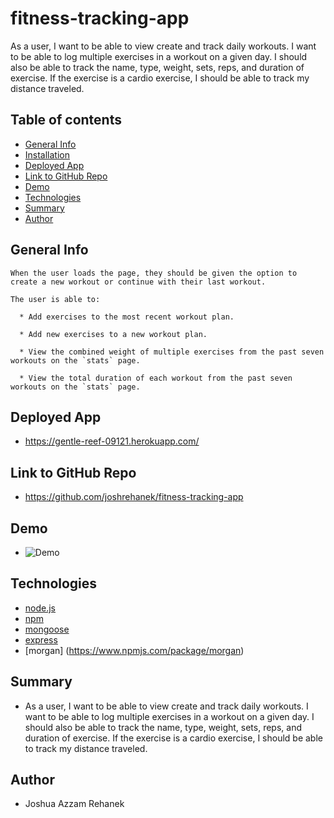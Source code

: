 # fitness-tracking-app
As a user, I want to be able to view create and track daily workouts. I want to be able to log multiple exercises in a workout on a given day. I should also be able to track the name, type, weight, sets, reps, and duration of exercise. If the exercise is a cardio exercise, I should be able to track my distance traveled.

## Table of contents
- [General Info](#general-info)
- [Installation](#installation)
- [Deployed App](#deployed)
- [Link to GitHub Repo](#link-to-github-repo)
- [Demo](#demo)
- [Technologies](#technologies)
- [Summary](#summary)
- [Author](#author)

## General Info
```
When the user loads the page, they should be given the option to create a new workout or continue with their last workout.

The user is able to:

  * Add exercises to the most recent workout plan.

  * Add new exercises to a new workout plan.

  * View the combined weight of multiple exercises from the past seven workouts on the `stats` page.

  * View the total duration of each workout from the past seven workouts on the `stats` page.
```

## Deployed App
- https://gentle-reef-09121.herokuapp.com/

## Link to GitHub Repo
- https://github.com/joshrehanek/fitness-tracking-app

## Demo
- ![Demo](./assets/img/demo.gif)

## Technologies
- [node.js](https://nodejs.org/en//)
- [npm](https://www.npmjs.com/)
- [mongoose](https://mongoosejs.com/docs/)
- [express](https://expressjs.com/)
- [morgan] (https://www.npmjs.com/package/morgan)


## Summary

- As a user, I want to be able to view create and track daily workouts. I want to be able to log multiple exercises in a workout on a given day. I should also be able to track the name, type, weight, sets, reps, and duration of exercise. If the exercise is a cardio exercise, I should be able to track my distance traveled.

## Author
- Joshua Azzam Rehanek
